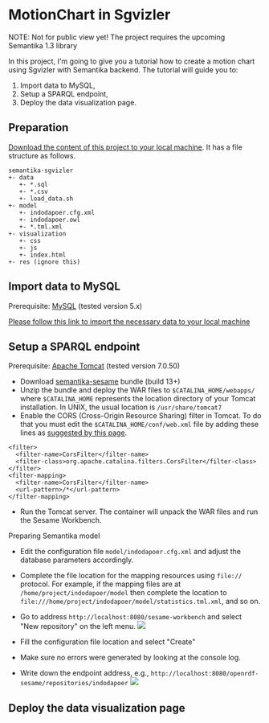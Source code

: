 MotionChart in Sgvizler
=======================

NOTE: Not for public view yet! The project requires the upcoming Semantika 1.3 library

In this project, I'm going to give you a tutorial how to create a motion chart using Sgvizler with Semantika backend.
The tutorial will guide you to:
1. Import data to MySQL,
2. Setup a SPARQL endpoint,
3. Deploy the data visualization page.


## Preparation

[Download the content of this project to your local machine](https://github.com/obidea/semantika-sgvizler/archive/master.zip).
It has a file structure as follows.
```
semantika-sgvizler
+- data
   +- *.sql
   +- *.csv
   +- load_data.sh
+- model
   +- indodapoer.cfg.xml
   +- indodapoer.owl
   +- *.tml.xml
+- visualization
   +- css
   +- js
   +- index.html
+- res (ignore this)
```

## Import data to MySQL

Prerequisite: [MySQL](http://www.mysql.com/) (tested version 5.x)

[Please follow this link to import the necessary data to your local machine](https://github.com/obidea/semantika-sgvizler/tree/master/data)

## Setup a SPARQL endpoint

Prerequisite: [Apache Tomcat](http://tomcat.apache.org/) (tested version 7.0.50)

* Download [semantika-sesame](https://github.com/obidea/semantika-sesame/releases) bundle (build 13+)
* Unzip the bundle and deploy the WAR files to `$CATALINA_HOME/webapps/` where `$CATALINA_HOME` represents the location
directory of your Tomcat installation. In UNIX, the usual location is `/usr/share/tomcat7`
* Enable the CORS (Cross-Origin Resource Sharing) filter in Tomcat. To do that you must edit the
`$CATALINA_HOME/conf/web.xml` file by adding these lines as [suggested by this page](http://enable-cors.org/server_tomcat.html).
```
<filter>
  <filter-name>CorsFilter</filter-name>
  <filter-class>org.apache.catalina.filters.CorsFilter</filter-class>
</filter>
<filter-mapping>
  <filter-name>CorsFilter</filter-name>
  <url-pattern>/*</url-pattern>
</filter-mapping>
```
* Run the Tomcat server. The container will unpack the WAR files and run the Sesame Workbench.

Preparing Semantika model
* Edit the configuration file `model/indodapoer.cfg.xml` and adjust the database parameters accordingly.
* Complete the file location for the mapping resources using `file://` protocol. For example, if the mapping files
are at `/home/project/indodapoer/model` then complete the location to `file:///home/project/indodapoer/model/statistics.tml.xml`,
and so on.
* Go to address `http://localhost:8080/sesame-workbench` and select "New repository" on the left menu.
![](https://raw.github.com/obidea/semantika-sgvizler/master/res/new-repository.png)

* Fill the configuration file location and select "Create"
* Make sure no errors were generated by looking at the console log.
* Write down the endpoint address, e.g., `http://localhost:8080/openrdf-sesame/repositories/indodapoer`
![](https://raw.github.com/obidea/semantika-sgvizler/master/res/endpoint.png)


## Deploy the data visualization page


